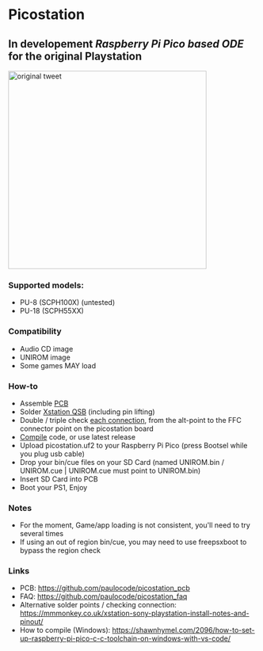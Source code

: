# Picostation

## __In developement__ _Raspberry Pi Pico based ODE_ for the original Playstation
<a href="https://twitter.com/paulo7x8/status/1602007862733312000"><img src="https://i.ibb.co/9hT2GQc/pico-tweet.jpg" alt="original tweet" height="400"/></a>

### Supported models:
- PU-8  (SCPH100X) (untested)
- PU-18 (SCPH55XX)

### Compatibility
- Audio CD image
- UNIROM image
- Some games MAY load

### How-to
- Assemble [PCB](https://github.com/paulocode/picostation_pcb)
- Solder [Xstation QSB](https://github.com/x-station/xstation-releases) (including pin lifting)
- Double / triple check [each connection](https://mmmonkey.co.uk/xstation-sony-playstation-install-notes-and-pinout/), from the alt-point to the FFC connector point on the picostation board
- [Compile](https://shawnhymel.com/2096/how-to-set-up-raspberry-pi-pico-c-c-toolchain-on-windows-with-vs-code/) code, or use latest release
- Upload picostation.uf2 to your Raspberry Pi Pico (press Bootsel while you plug usb cable)
- Drop your bin/cue files on your SD Card (named UNIROM.bin / UNIROM.cue | UNIROM.cue must point to UNIROM.bin)
- Insert SD Card into PCB
- Boot your PS1, Enjoy

### Notes
- For the moment, Game/app loading is not consistent, you'll need to try several times
- If using an out of region bin/cue, you may need to use freepsxboot to bypass the region check

### Links
- PCB: https://github.com/paulocode/picostation_pcb
- FAQ: https://github.com/paulocode/picostation_faq
- Alternative solder points / checking connection: https://mmmonkey.co.uk/xstation-sony-playstation-install-notes-and-pinout/
- How to compile (Windows): https://shawnhymel.com/2096/how-to-set-up-raspberry-pi-pico-c-c-toolchain-on-windows-with-vs-code/
